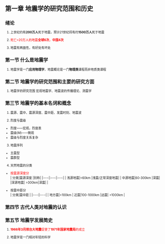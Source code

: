 <font size=1>

# 第一章 地震学的研究范围和历史
## 绪论
1.  上世纪约有**200万人**死于地震，预计21世纪将有约**1500万人**死于地震


2.  <font color=red>死亡>20万人的地震**全球6次**，**中国4次**</font>


3.  地震有两面性，有好处有坏处
## 第一节 什么是地震学
1.  地震学是一门**应用物理学**，地震概论是一门**物理类**课程而非地质类课程
## 第二节 地震学的研究范围和主要的研究方面
1.  地震学的研究范围
    宏观地震学、地震波的传播理论、测震学
## 第三节 地震学的基本名词和概念
1.  震源、震中、震源深度、震中距、发震时刻、地震波

2.  烈度与震级  
   + 烈度——宏观，烈度表  
   + 震级(M)——微观   
   + 震级与烈度关系复杂  
3.  地震序列  
  + 主震型   
  + 震群型 
4.  天然地震的分类  
  + <font color=red>按震源深度分</font>    
    | 分类|震源深度 |别称|
    |:---:|:---:|:---:|
    | 浅源地震|<60km |浅震/正常深度地震|
    | 中源地震|60-300km |深震|
    |深源地震| >300km|深震|
    |

  + 按震中距分  
    | 分类|震中距 |
    |:---:|:---:|
    | 地方震|<100km 
    | 近震|100-1000km 
    |远震| >1000km
    |
## 第四节 古代人类对地震的认识
## 第五节 地震学发展简史

1. <font color=red>**1966年3月邢台大地震**促使了**1971年国家地震局**的成立</font>

2. 地震学是一门相对年轻的科学



